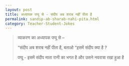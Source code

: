 ```yaml
---
layout: post
title: अध्यापक पप्पू से - संदीप अब शराब नहीं पीता है
permalink: sandip-ab-sharab-nahi-pita.html
category: Teacher-Student-Jokes
---
```

> व्याकरण का अध्यापक पप्पू से –
> 
> “संदीप अब शराब नहीं पीता है, बताओ “इसमें संदीप क्या है ?
> 
> पप्पू - इसमें संदीप माता रानी का भगत है और उसने नवरात्रा रखा हुआ है
